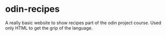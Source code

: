 # odin-recipes
A really basic website to show recipes part of the odin project course.
Used only HTML to get the grip of the language.